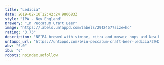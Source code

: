 ```yaml
---
title: "Ledicia"
date: 2019-02-10T12:42:24.980683Z
style: "IPA - New England"
brewery: "In Peccatum Craft Beer"
image: "https://labels.untappd.com/labels/2942457?size=hd"
rating: "3.73"
description: "NEIPA brewed with simcoe, citra and mosaic hops and New England yeast."
untappd_url: "https://untappd.com/b/in-peccatum-craft-beer-ledicia/2942457"
abv: "6.0"
ibu: "0"
robots: noindex,nofollow
---
```

